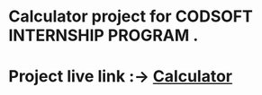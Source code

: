 
#  Calculator project for CODSOFT INTERNSHIP PROGRAM .

#  Project live link :-> [Calculator](https://abubakarshaikh123.github.io/CODSOFT/)
